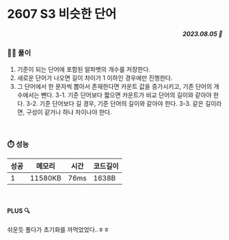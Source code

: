 # 2607 S3 비슷한 단어
##### <p align="right"> 2023.08.05 📆 </p> 

 
### 👩‍🏫 풀이
1. 기준이 되는 단어에 포함된 알파벳의 개수를 저장한다.
2. 새로운 단어가 나오면 길이 차이가 1 이하인 경우에만 진행한다.
3. 그 단어에서 한 문자씩 뽑아서 존재한다면 카운트 값을 증가시키고, 기존 단어의 개수에서는 뺀다.
3-1. 기준 단어보다 짧으면 카운트가 비교 단어의 길이와 같아야 한다.
3-2. 기준 단어보다 길 경우, 기준 단어의 길이와 같아야 한다.
3-3. 같은 길이라면, 구성이 같거나 하나 차이나야 한다.

<br>

### ⏱️ 성능

성공 |메모리 | 시간 | 코드길이
---|---|---|---|
1|11580KB|76ms|1638B

<br>

#### PLUS 🔍
쉬운듯 풀다가 초기화를 까먹었었다..ㅎㅎ
